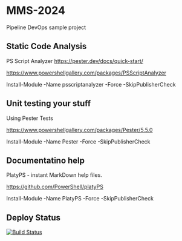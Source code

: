 # MMS-2024

Pipeline DevOps sample project

## Static Code Analysis

PS Script Analyzer <https://pester.dev/docs/quick-start/>

<https://www.powershellgallery.com/packages/PSScriptAnalyzer>

Install-Module -Name psscriptanalyzer -Force -SkipPublisherCheck

## Unit testing your stuff

Using Pester Tests

<https://www.powershellgallery.com/packages/Pester/5.5.0>

Install-Module -Name Pester -Force -SkipPublisherCheck

## Documentatino help

PlatyPS - instant MarkDown help files.

<https://github.com/PowerShell/platyPS>

Install-Module -Name PlatyPS -Force -SkipPublisherCheck

## Deploy Status

[![Build Status](https://dev.azure.com/kcweeks/MMS-2024/_apis/build/status%2Fumn-microsoft-automation.MMS-2024?repoName=umn-microsoft-automation%2FMMS-2024&branchName=main)](https://dev.azure.com/kcweeks/MMS-2024/_build/latest?definitionId=2&repoName=umn-microsoft-automation%2FMMS-2024&branchName=main)
